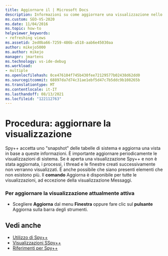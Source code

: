 ```yaml
---
title: Aggiornare il | Microsoft Docs
description: Informazioni su come aggiornare una visualizzazione nello strumento Spy++ durante il debug in Visual Studio. Spy++ prende uno snapshot delle tabelle di sistema e aggiorna una vista in base a queste informazioni.
ms.custom: SEO-VS-2020
ms.date: 11/04/2016
ms.topic: how-to
helpviewer_keywords:
- refreshing views
ms.assetid: 2ed0ba66-7259-486b-a518-aab6e45030aa
author: mikejo5000
ms.author: mikejo
manager: jmartens
ms.technology: vs-ide-debug
ms.workload:
- multiple
ms.openlocfilehash: 0ce476104f745b430fee72129577b02438d62dd0
ms.sourcegitcommit: 68897da7d74c31ae1ebf5d47c7b5ddc9b108265b
ms.translationtype: MT
ms.contentlocale: it-IT
ms.lasthandoff: 08/13/2021
ms.locfileid: "122112763"
---
```

# <a name="how-to-refresh-the-view"></a>Procedura: aggiornare la visualizzazione
Spy++ accetta uno "snapshot" delle tabelle di sistema e aggiorna una vista in base a queste informazioni. È importante aggiornare periodicamente le visualizzazioni di sistema. Se è aperta una visualizzazione Spy++ e non è stata aggiornata, i processi, i thread e le finestre creati successivamente non verranno visualizzati. È anche possibile che siano presenti elementi che non esistono più. Il **comando** Aggiorna è disponibile per tutte le visualizzazioni, ad eccezione della visualizzazione Messaggi.

### <a name="to-refresh-the-currently-active-view"></a>Per aggiornare la visualizzazione attualmente attiva

- Scegliere **Aggiorna** dal menu **Finestra** oppure fare clic sul **pulsante** Aggiorna sulla barra degli strumenti.

## <a name="see-also"></a>Vedi anche
- [Utilizzo di Spy++](../debugger/using-spy-increment.md)
- [Visualizzazioni SSpy++](../debugger/spy-increment-views.md)
- [Riferimenti per Spy++](../debugger/spy-increment-reference.md)